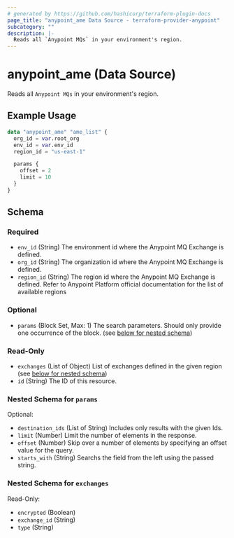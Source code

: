 ```yaml
---
# generated by https://github.com/hashicorp/terraform-plugin-docs
page_title: "anypoint_ame Data Source - terraform-provider-anypoint"
subcategory: ""
description: |-
  Reads all `Anypoint MQs` in your environment's region.
---
```


# anypoint_ame (Data Source)

Reads all `Anypoint MQs` in your environment's region.

## Example Usage

```terraform
data "anypoint_ame" "ame_list" {
  org_id = var.root_org
  env_id = var.env_id
  region_id = "us-east-1"

  params {
    offset = 2
    limit = 10
  }
}
```

<!-- schema generated by tfplugindocs -->
## Schema

### Required

- `env_id` (String) The environment id where the Anypoint MQ Exchange is defined.
- `org_id` (String) The organization id where the Anypoint MQ Exchange is defined.
- `region_id` (String) The region id where the Anypoint MQ Exchange is defined. Refer to Anypoint Platform official documentation for the list of available regions

### Optional

- `params` (Block Set, Max: 1) The search parameters. Should only provide one occurrence of the block. (see [below for nested schema](#nestedblock--params))

### Read-Only

- `exchanges` (List of Object) List of exchanges defined in the given region (see [below for nested schema](#nestedatt--exchanges))
- `id` (String) The ID of this resource.

<a id="nestedblock--params"></a>
### Nested Schema for `params`

Optional:

- `destination_ids` (List of String) Includes only results with the given Ids.
- `limit` (Number) Limit the number of elements in the response.
- `offset` (Number) Skip over a number of elements by specifying an offset value for the query.
- `starts_with` (String) Searchs the field from the left using the passed string.


<a id="nestedatt--exchanges"></a>
### Nested Schema for `exchanges`

Read-Only:

- `encrypted` (Boolean)
- `exchange_id` (String)
- `type` (String)


